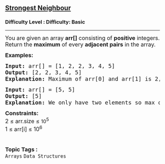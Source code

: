 <h2><a href="https://www.geeksforgeeks.org/problems/strongest-neighbour/1?page=1&category=Arrays&difficulty=Basic&status=unsolved,attempted&sortBy=submissions">Strongest Neighbour</a></h2><h3>Difficulty Level : Difficulty: Basic</h3><hr><div class="problems_problem_content__Xm_eO"><p><span style="font-size: 18px;">You are given an array <strong>arr[]</strong> consisting of <strong>positive</strong> integers. Return the <strong>maximum</strong> of every <strong>adjacent pairs</strong> in the array.</span></p>
<p><span style="font-size: 18px;"><strong>Examples:</strong></span></p>
<pre><span style="font-size: 18px;"><strong>Input: </strong>arr[] = [1, 2, 2, 3, 4, 5]
<strong>Output: </strong>[2, 2, 3, 4, 5]<strong>
Explanation: </strong>Maximum of arr[0] and arr[1] is 2, that of arr[1] and arr[2] is 2, ... and so on.</span></pre>
<pre><span style="font-size: 18px;"><strong>Input: </strong>arr[] = [5, 5]
<strong>Output: </strong>[5]<strong>
Explanation: </strong>We only have two elements so max of 5 and 5 is 5 only.</span></pre>
<p><span style="font-size: 18px;"><strong>Constraints:</strong><br>2 ≤ arr.size ≤&nbsp;<span style="font-size: medium;">10</span><sup>5</sup><br>1 ≤ arr[i] ≤ 10<sup>6</sup></span></p></div><br><p><span style=font-size:18px><strong>Topic Tags : </strong><br><code>Arrays</code>&nbsp;<code>Data Structures</code>&nbsp;